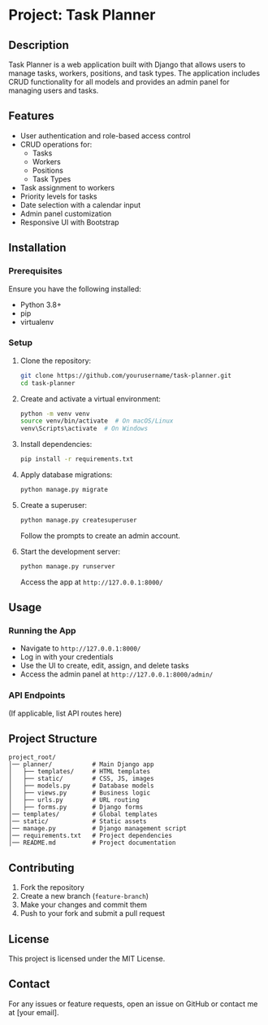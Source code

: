 # Project: Task Planner

## Description
Task Planner is a web application built with Django that allows users to manage tasks, workers, positions, and task types. The application includes CRUD functionality for all models and provides an admin panel for managing users and tasks.

## Features
- User authentication and role-based access control
- CRUD operations for:
  - Tasks
  - Workers
  - Positions
  - Task Types
- Task assignment to workers
- Priority levels for tasks
- Date selection with a calendar input
- Admin panel customization
- Responsive UI with Bootstrap

## Installation
### Prerequisites
Ensure you have the following installed:
- Python 3.8+
- pip
- virtualenv

### Setup
1. Clone the repository:
   ```sh
   git clone https://github.com/yourusername/task-planner.git
   cd task-planner
   ```

2. Create and activate a virtual environment:
   ```sh
   python -m venv venv
   source venv/bin/activate  # On macOS/Linux
   venv\Scripts\activate  # On Windows
   ```

3. Install dependencies:
   ```sh
   pip install -r requirements.txt
   ```

4. Apply database migrations:
   ```sh
   python manage.py migrate
   ```

5. Create a superuser:
   ```sh
   python manage.py createsuperuser
   ```
   Follow the prompts to create an admin account.

6. Start the development server:
   ```sh
   python manage.py runserver
   ```
   Access the app at `http://127.0.0.1:8000/`

## Usage
### Running the App
- Navigate to `http://127.0.0.1:8000/`
- Log in with your credentials
- Use the UI to create, edit, assign, and delete tasks
- Access the admin panel at `http://127.0.0.1:8000/admin/`

### API Endpoints
(If applicable, list API routes here)

## Project Structure
```
project_root/
│── planner/           # Main Django app
│   ├── templates/     # HTML templates
│   ├── static/        # CSS, JS, images
│   ├── models.py      # Database models
│   ├── views.py       # Business logic
│   ├── urls.py        # URL routing
│   ├── forms.py       # Django forms
│── templates/         # Global templates
│── static/            # Static assets
│── manage.py          # Django management script
│── requirements.txt   # Project dependencies
│── README.md          # Project documentation
```

## Contributing
1. Fork the repository
2. Create a new branch (`feature-branch`)
3. Make your changes and commit them
4. Push to your fork and submit a pull request

## License
This project is licensed under the MIT License.

## Contact
For any issues or feature requests, open an issue on GitHub or contact me at [your email].


